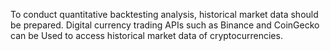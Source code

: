 To conduct quantitative backtesting analysis, historical market data should be prepared. Digital currency trading APIs such as Binance and CoinGecko can be Used to access historical market data of cryptocurrencies.
